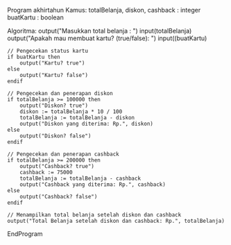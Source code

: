 Program akhirtahun
Kamus:
totalBelanja, diskon, cashback : integer
buatKartu : boolean

Algoritma:
output("Masukkan total belanja : ")
input(totalBelanja)
output("Apakah mau membuat kartu? (true/false): ")
input((buatKartu)

    // Pengecekan status kartu
    if buatKartu then
        output("Kartu? true")
    else
        output("Kartu? false")
    endif

    // Pengecekan dan penerapan diskon
    if totalBelanja >= 100000 then
        output("Diskon? true")
        diskon := totalBelanja * 10 / 100
        totalBelanja := totalBelanja - diskon
        output("Diskon yang diterima: Rp.", diskon)
    else
        output("Diskon? false")
    endif

    // Pengecekan dan penerapan cashback
    if totalBelanja >= 200000 then
        output("Cashback? true")
        cashback := 75000
        totalBelanja := totalBelanja - cashback
        output("Cashback yang diterima: Rp.", cashback)
    else
        output("Cashback? false")
    endif

    // Menampilkan total belanja setelah diskon dan cashback
    output("Total Belanja setelah diskon dan cashback: Rp.", totalBelanja)

EndProgram
